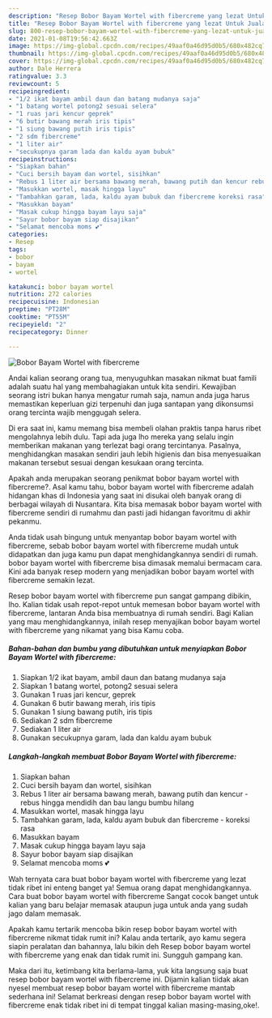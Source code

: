 ```yaml
---
description: "Resep Bobor Bayam Wortel with fibercreme yang lezat Untuk Jualan"
title: "Resep Bobor Bayam Wortel with fibercreme yang lezat Untuk Jualan"
slug: 800-resep-bobor-bayam-wortel-with-fibercreme-yang-lezat-untuk-jualan
date: 2021-01-08T19:56:42.663Z
image: https://img-global.cpcdn.com/recipes/49aaf0a46d95d0b5/680x482cq70/bobor-bayam-wortel-with-fibercreme-foto-resep-utama.jpg
thumbnail: https://img-global.cpcdn.com/recipes/49aaf0a46d95d0b5/680x482cq70/bobor-bayam-wortel-with-fibercreme-foto-resep-utama.jpg
cover: https://img-global.cpcdn.com/recipes/49aaf0a46d95d0b5/680x482cq70/bobor-bayam-wortel-with-fibercreme-foto-resep-utama.jpg
author: Dale Herrera
ratingvalue: 3.3
reviewcount: 5
recipeingredient:
- "1/2 ikat bayam ambil daun dan batang mudanya saja"
- "1 batang wortel potong2 sesuai selera"
- "1 ruas jari kencur geprek"
- "6 butir bawang merah iris tipis"
- "1 siung bawang putih iris tipis"
- "2 sdm fibercreme"
- "1 liter air"
- "secukupnya garam lada dan kaldu ayam bubuk"
recipeinstructions:
- "Siapkan bahan"
- "Cuci bersih bayam dan wortel, sisihkan"
- "Rebus 1 liter air bersama bawang merah, bawang putih dan kencur rebus hingga mendidih dan bau langu bumbu hilang"
- "Masukkan wortel, masak hingga layu"
- "Tambahkan garam, lada, kaldu ayam bubuk dan fibercreme koreksi rasa"
- "Masukkan bayam"
- "Masak cukup hingga bayam layu saja"
- "Sayur bobor bayam siap disajikan"
- "Selamat mencoba moms 💕"
categories:
- Resep
tags:
- bobor
- bayam
- wortel

katakunci: bobor bayam wortel 
nutrition: 272 calories
recipecuisine: Indonesian
preptime: "PT28M"
cooktime: "PT55M"
recipeyield: "2"
recipecategory: Dinner

---
```



![Bobor Bayam Wortel with fibercreme](https://img-global.cpcdn.com/recipes/49aaf0a46d95d0b5/680x482cq70/bobor-bayam-wortel-with-fibercreme-foto-resep-utama.jpg)

Andai kalian seorang orang tua, menyuguhkan masakan nikmat buat famili adalah suatu hal yang membahagiakan untuk kita sendiri. Kewajiban seorang istri bukan hanya mengatur rumah saja, namun anda juga harus memastikan keperluan gizi terpenuhi dan juga santapan yang dikonsumsi orang tercinta wajib menggugah selera.

Di era  saat ini, kamu memang bisa membeli olahan praktis tanpa harus ribet mengolahnya lebih dulu. Tapi ada juga lho mereka yang selalu ingin memberikan makanan yang terlezat bagi orang tercintanya. Pasalnya, menghidangkan masakan sendiri jauh lebih higienis dan bisa menyesuaikan makanan tersebut sesuai dengan kesukaan orang tercinta. 



Apakah anda merupakan seorang penikmat bobor bayam wortel with fibercreme?. Asal kamu tahu, bobor bayam wortel with fibercreme adalah hidangan khas di Indonesia yang saat ini disukai oleh banyak orang di berbagai wilayah di Nusantara. Kita bisa memasak bobor bayam wortel with fibercreme sendiri di rumahmu dan pasti jadi hidangan favoritmu di akhir pekanmu.

Anda tidak usah bingung untuk menyantap bobor bayam wortel with fibercreme, sebab bobor bayam wortel with fibercreme mudah untuk didapatkan dan juga kamu pun dapat menghidangkannya sendiri di rumah. bobor bayam wortel with fibercreme bisa dimasak memalui bermacam cara. Kini ada banyak resep modern yang menjadikan bobor bayam wortel with fibercreme semakin lezat.

Resep bobor bayam wortel with fibercreme pun sangat gampang dibikin, lho. Kalian tidak usah repot-repot untuk memesan bobor bayam wortel with fibercreme, lantaran Anda bisa membuatnya di rumah sendiri. Bagi Kalian yang mau menghidangkannya, inilah resep menyajikan bobor bayam wortel with fibercreme yang nikamat yang bisa Kamu coba.

<!--inarticleads1-->

##### Bahan-bahan dan bumbu yang dibutuhkan untuk menyiapkan Bobor Bayam Wortel with fibercreme:

1. Siapkan 1/2 ikat bayam, ambil daun dan batang mudanya saja
1. Siapkan 1 batang wortel, potong2 sesuai selera
1. Gunakan 1 ruas jari kencur, geprek
1. Gunakan 6 butir bawang merah, iris tipis
1. Gunakan 1 siung bawang putih, iris tipis
1. Sediakan 2 sdm fibercreme
1. Sediakan 1 liter air
1. Gunakan secukupnya garam, lada dan kaldu ayam bubuk




<!--inarticleads2-->

##### Langkah-langkah membuat Bobor Bayam Wortel with fibercreme:

1. Siapkan bahan
1. Cuci bersih bayam dan wortel, sisihkan
1. Rebus 1 liter air bersama bawang merah, bawang putih dan kencur - rebus hingga mendidih dan bau langu bumbu hilang
1. Masukkan wortel, masak hingga layu
1. Tambahkan garam, lada, kaldu ayam bubuk dan fibercreme - koreksi rasa
1. Masukkan bayam
1. Masak cukup hingga bayam layu saja
1. Sayur bobor bayam siap disajikan
1. Selamat mencoba moms 💕




Wah ternyata cara buat bobor bayam wortel with fibercreme yang lezat tidak ribet ini enteng banget ya! Semua orang dapat menghidangkannya. Cara buat bobor bayam wortel with fibercreme Sangat cocok banget untuk kalian yang baru belajar memasak ataupun juga untuk anda yang sudah jago dalam memasak.

Apakah kamu tertarik mencoba bikin resep bobor bayam wortel with fibercreme nikmat tidak rumit ini? Kalau anda tertarik, ayo kamu segera siapin peralatan dan bahannya, lalu bikin deh Resep bobor bayam wortel with fibercreme yang enak dan tidak rumit ini. Sungguh gampang kan. 

Maka dari itu, ketimbang kita berlama-lama, yuk kita langsung saja buat resep bobor bayam wortel with fibercreme ini. Dijamin kalian tiidak akan nyesel membuat resep bobor bayam wortel with fibercreme mantab sederhana ini! Selamat berkreasi dengan resep bobor bayam wortel with fibercreme enak tidak ribet ini di tempat tinggal kalian masing-masing,oke!.

